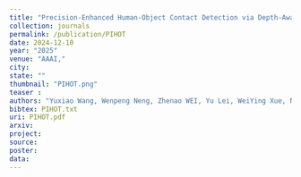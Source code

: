 ```yaml
---
title: "Precision-Enhanced Human-Object Contact Detection via Depth-Aware Perspective Interaction and Object Texture Restoration"
collection: journals
permalink: /publication/PIHOT
date: 2024-12-10
year: "2025"
venue: "AAAI,"
city: 
state: ""
thumbnail: "PIHOT.png"
teaser : 
authors: "Yuxiao Wang, Wenpeng Neng, Zhenao WEI, Yu Lei, WeiYing Xue, Nan Zhuang, Yanwu Xu, Xinyu Jiang, Qi Liu*"
bibtex: PIHOT.txt
uri: PIHOT.pdf
arxiv: 
project: 
source: 
poster: 
data:
---
```

